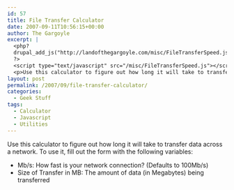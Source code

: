 ```yaml
---
id: 57
title: File Transfer Calculator
date: 2007-09-11T10:56:15+00:00
author: The Gargoyle
excerpt: |
  <php?
  drupal_add_js("http://landofthegargoyle.com/misc/FileTransferSpeed.js");
  ?>
  <script type="text/javascript" src="/misc/FileTransferSpeed.js"></script>
  <p>Use this calculator to figure out how long it will take to transfer data across a network.  To use it, fill out the form with the following variables:</p>
layout: post
permalink: /2007/09/file-transfer-calculator/
categories:
  - Geek Stuff
tags:
  - Calculator
  - Javascript
  - Utilities
---
```

Use this calculator to figure out how long it will take to transfer data across a network. To use it, fill out the form with the following variables:

  * Mb/s: How fast is your network connection? (Defaults to 100Mb/s)
  * Size of Transfer in MB: The amount of data (in Megabytes) being transferred

<div id="minutes" name="transmin">
</div>

<div id="hours" name="transhour">
</div>
